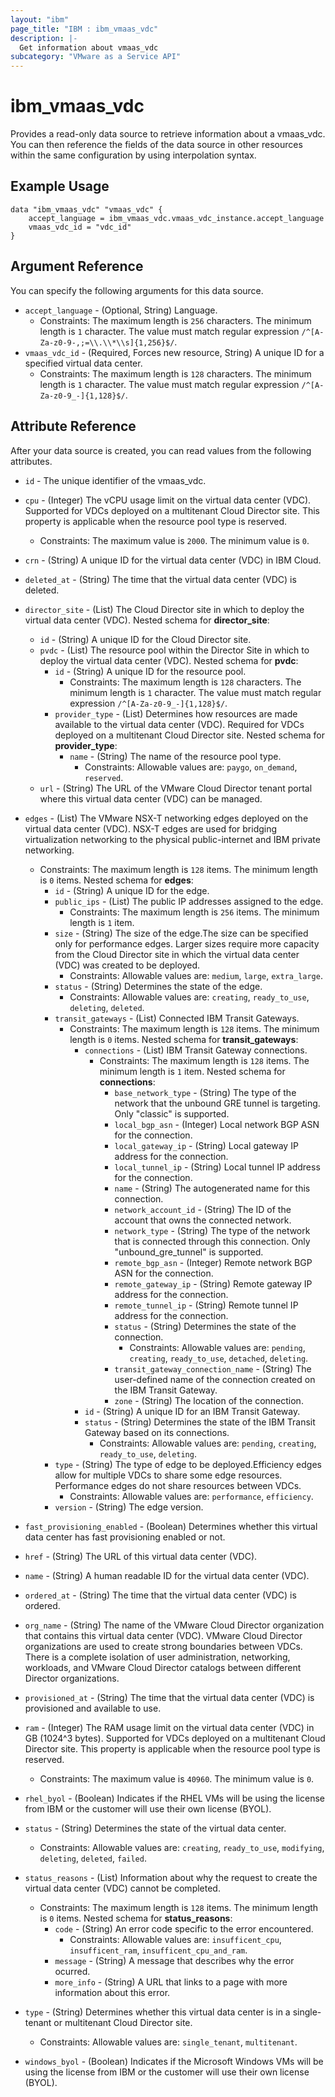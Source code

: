 ```yaml
---
layout: "ibm"
page_title: "IBM : ibm_vmaas_vdc"
description: |-
  Get information about vmaas_vdc
subcategory: "VMware as a Service API"
---
```


# ibm_vmaas_vdc

Provides a read-only data source to retrieve information about a vmaas_vdc. You can then reference the fields of the data source in other resources within the same configuration by using interpolation syntax.

## Example Usage

```hcl
data "ibm_vmaas_vdc" "vmaas_vdc" {
	accept_language = ibm_vmaas_vdc.vmaas_vdc_instance.accept_language
	vmaas_vdc_id = "vdc_id"
}
```

## Argument Reference

You can specify the following arguments for this data source.

* `accept_language` - (Optional, String) Language.
  * Constraints: The maximum length is `256` characters. The minimum length is `1` character. The value must match regular expression `/^[A-Za-z0-9-,;=\\.\\*\\s]{1,256}$/`.
* `vmaas_vdc_id` - (Required, Forces new resource, String) A unique ID for a specified virtual data center.
  * Constraints: The maximum length is `128` characters. The minimum length is `1` character. The value must match regular expression `/^[A-Za-z0-9_-]{1,128}$/`.

## Attribute Reference

After your data source is created, you can read values from the following attributes.

* `id` - The unique identifier of the vmaas_vdc.
* `cpu` - (Integer) The vCPU usage limit on the virtual data center (VDC). Supported for VDCs deployed on a multitenant Cloud Director site. This property is applicable when the resource pool type is reserved.
  * Constraints: The maximum value is `2000`. The minimum value is `0`.

* `crn` - (String) A unique ID for the virtual data center (VDC) in IBM Cloud.

* `deleted_at` - (String) The time that the virtual data center (VDC) is deleted.

* `director_site` - (List) The Cloud Director site in which to deploy the virtual data center (VDC).
Nested schema for **director_site**:
	* `id` - (String) A unique ID for the Cloud Director site.
	* `pvdc` - (List) The resource pool within the Director Site in which to deploy the virtual data center (VDC).
	Nested schema for **pvdc**:
		* `id` - (String) A unique ID for the resource pool.
		  * Constraints: The maximum length is `128` characters. The minimum length is `1` character. The value must match regular expression `/^[A-Za-z0-9_-]{1,128}$/`.
		* `provider_type` - (List) Determines how resources are made available to the virtual data center (VDC). Required for VDCs deployed on a multitenant Cloud Director site.
		Nested schema for **provider_type**:
			* `name` - (String) The name of the resource pool type.
			  * Constraints: Allowable values are: `paygo`, `on_demand`, `reserved`.
	* `url` - (String) The URL of the VMware Cloud Director tenant portal where this virtual data center (VDC) can be managed.

* `edges` - (List) The VMware NSX-T networking edges deployed on the virtual data center (VDC). NSX-T edges are used for bridging virtualization networking to the physical public-internet and IBM private networking.
  * Constraints: The maximum length is `128` items. The minimum length is `0` items.
Nested schema for **edges**:
	* `id` - (String) A unique ID for the edge.
	* `public_ips` - (List) The public IP addresses assigned to the edge.
	  * Constraints: The maximum length is `256` items. The minimum length is `1` item.
	* `size` - (String) The size of the edge.The size can be specified only for performance edges. Larger sizes require more capacity from the Cloud Director site in which the virtual data center (VDC) was created to be deployed.
	  * Constraints: Allowable values are: `medium`, `large`, `extra_large`.
	* `status` - (String) Determines the state of the edge.
	  * Constraints: Allowable values are: `creating`, `ready_to_use`, `deleting`, `deleted`.
	* `transit_gateways` - (List) Connected IBM Transit Gateways.
	  * Constraints: The maximum length is `128` items. The minimum length is `0` items.
	Nested schema for **transit_gateways**:
		* `connections` - (List) IBM Transit Gateway connections.
		  * Constraints: The maximum length is `128` items. The minimum length is `1` item.
		Nested schema for **connections**:
			* `base_network_type` - (String) The type of the network that the unbound GRE tunnel is targeting. Only "classic" is supported.
			* `local_bgp_asn` - (Integer) Local network BGP ASN for the connection.
			* `local_gateway_ip` - (String) Local gateway IP address for the connection.
			* `local_tunnel_ip` - (String) Local tunnel IP address for the connection.
			* `name` - (String) The autogenerated name for this connection.
			* `network_account_id` - (String) The ID of the account that owns the connected network.
			* `network_type` - (String) The type of the network that is connected through this connection. Only "unbound_gre_tunnel" is supported.
			* `remote_bgp_asn` - (Integer) Remote network BGP ASN for the connection.
			* `remote_gateway_ip` - (String) Remote gateway IP address for the connection.
			* `remote_tunnel_ip` - (String) Remote tunnel IP address for the connection.
			* `status` - (String) Determines the state of the connection.
			  * Constraints: Allowable values are: `pending`, `creating`, `ready_to_use`, `detached`, `deleting`.
			* `transit_gateway_connection_name` - (String) The user-defined name of the connection created on the IBM Transit Gateway.
			* `zone` - (String) The location of the connection.
		* `id` - (String) A unique ID for an IBM Transit Gateway.
		* `status` - (String) Determines the state of the IBM Transit Gateway based on its connections.
		  * Constraints: Allowable values are: `pending`, `creating`, `ready_to_use`, `deleting`.
	* `type` - (String) The type of edge to be deployed.Efficiency edges allow for multiple VDCs to share some edge resources. Performance edges do not share resources between VDCs.
	  * Constraints: Allowable values are: `performance`, `efficiency`.
	* `version` - (String) The edge version.

* `fast_provisioning_enabled` - (Boolean) Determines whether this virtual data center has fast provisioning enabled or not.

* `href` - (String) The URL of this virtual data center (VDC).

* `name` - (String) A human readable ID for the virtual data center (VDC).

* `ordered_at` - (String) The time that the virtual data center (VDC) is ordered.

* `org_name` - (String) The name of the VMware Cloud Director organization that contains this virtual data center (VDC). VMware Cloud Director organizations are used to create strong boundaries between VDCs. There is a complete isolation of user administration, networking, workloads, and VMware Cloud Director catalogs between different Director organizations.

* `provisioned_at` - (String) The time that the virtual data center (VDC) is provisioned and available to use.

* `ram` - (Integer) The RAM usage limit on the virtual data center (VDC) in GB (1024^3 bytes). Supported for VDCs deployed on a multitenant Cloud Director site. This property is applicable when the resource pool type is reserved.
  * Constraints: The maximum value is `40960`. The minimum value is `0`.

* `rhel_byol` - (Boolean) Indicates if the RHEL VMs will be using the license from IBM or the customer will use their own license (BYOL).

* `status` - (String) Determines the state of the virtual data center.
  * Constraints: Allowable values are: `creating`, `ready_to_use`, `modifying`, `deleting`, `deleted`, `failed`.

* `status_reasons` - (List) Information about why the request to create the virtual data center (VDC) cannot be completed.
  * Constraints: The maximum length is `128` items. The minimum length is `0` items.
Nested schema for **status_reasons**:
	* `code` - (String) An error code specific to the error encountered.
	  * Constraints: Allowable values are: `insufficent_cpu`, `insufficent_ram`, `insufficent_cpu_and_ram`.
	* `message` - (String) A message that describes why the error ocurred.
	* `more_info` - (String) A URL that links to a page with more information about this error.

* `type` - (String) Determines whether this virtual data center is in a single-tenant or multitenant Cloud Director site.
  * Constraints: Allowable values are: `single_tenant`, `multitenant`.

* `windows_byol` - (Boolean) Indicates if the Microsoft Windows VMs will be using the license from IBM or the customer will use their own license (BYOL).

